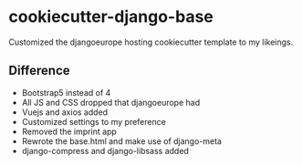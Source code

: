 # cookiecutter-django-base
Customized the djangoeurope hosting cookiecutter template to my likeings.

## Difference
* Bootstrap5 instead of 4
* All JS and CSS dropped that djangoeurope had
* Vuejs and axios added
* Customized settings to my preference
* Removed the imprint app
* Rewrote the base.html and make use of django-meta
* django-compress and django-libsass added
